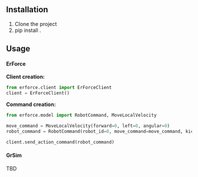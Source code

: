 ## Installation

1. Clone the project 
2. pip install .

## Usage

#### ErForce

**Client creation:**
```python
from erforce.client import ErForceClient
client = ErForceClient()
```

**Command creation:**
```python
from erforce.model import RobotCommand, MoveLocalVelocity

move_command = MoveLocalVelocity(forward=0, left=0, angular=0)
robot_command = RobotCommand(robot_id=0, move_command=move_command, kick_speed=0, kick_angle = 0, dribbler_speed=0)

client.send_action_command(robot_command)
```


#### GrSim 

TBD
